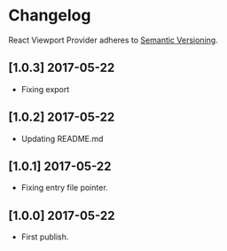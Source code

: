# Changelog

React Viewport Provider adheres to [Semantic Versioning](http://semver.org/).

## [1.0.3] 2017-05-22

- Fixing export

## [1.0.2] 2017-05-22

- Updating README.md

## [1.0.1] 2017-05-22

- Fixing entry file pointer.

## [1.0.0] 2017-05-22

- First publish.
